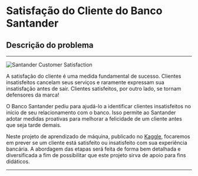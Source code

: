 # **Satisfação do Cliente do Banco Santander**

## **Descrição  do problema**

---

![Santander Customer Satisfaction](https://www.abcdacomunicacao.com.br/wp-content/uploads/SANTANDER_PV_POS_RGB.jpg)

A satisfação do cliente é uma medida fundamental de sucesso. Clientes
insatisfeitos cancelam seus serviços e raramente expressam sua insatisfação antes
de sair. Clientes satisfeitos, por outro lado, se tornam defensores da marca!

O Banco Santander pediu para ajudá-lo a identificar clientes insatisfeitos no início de seu relacionamento com o banco. Isso permite ao Santander adotar medidas proativas para melhorar a felicidade de um cliente antes que
seja tarde demais.

Neste projeto de aprendizado de máquina, publicado no [Kaggle](https://www.kaggle.com/c/santander-customer-satisfaction/overview), focaremos em prever se um cliente está satisfeito ou insatisfeito com
sua experiência bancária. A abordagem das etapas será feita de forma bem detalhada e diversificada a fim de possibilitar que este projeto sirva de apoio para fins didáticos.


---
